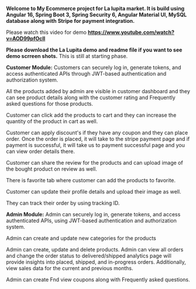 **Welcome to My Ecommerce project for La lupita market. It is build using Angular 16, Spring Boot 3, Spring Security 6, Angular Material UI,  MySQL database along with Stripe for payment integration.**

Please watch this video for demo **https://www.youtube.com/watch?v=AOD99pfOclI**

**Please download the La Lupita demo and readme file if you want to see demo scrreen shots.** This is still at starting phase.

**Customer Module:**
 Customers can securely log in, generate tokens, and access authenticated APIs through JWT-based authentication and authorization system.

All the products added by admin are visible in customer dashboard and they can see product details along with the customer rating and Frequently asked questions for those products.

Customer can click add the products to cart and they can increase the quantity of the product in cart as well.

Customer can apply discount's if they have any coupon and they can place order. Once the order is placed, it will take to the stripe payment page and if payment is successful, it will take us to payment successful page and you can view order details there.

Customer can share the review for the products and can upload image of the bought product on review as well.

There is favorite tab where customer can add the products to favorite.

Customer can update their profile details and upload their image as well.

They can track their order by using tracking ID.

**Admin Module:**
Admin can securely log in, generate tokens, and access authenticated APIs, using JWT-based authentication and authorization system.

Admin can create and update new categories for the products

Admin can create, update and delete products.
Admin can view all orders and change the order status to delivered/shipped 
analytics page will provide insights into placed, shipped, and in-progress orders. Additionally, view sales data for the current and previous months.

Admin can create Fnd view coupons along with Frequently asked questions.

